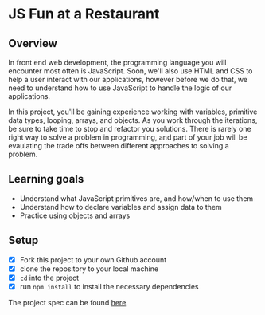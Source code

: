 # JS Fun at a Restaurant

## Overview

In front end web development, the programming language you will encounter most
often is JavaScript. Soon, we'll also use HTML and CSS to help a user interact
with our applications, however before we do that, we need to understand how to
use JavaScript to handle the logic of our applications.

In this project, you'll be gaining experience working with variables, primitive
data types, looping, arrays, and objects. As you work through the
iterations, be sure to take time to stop and refactor you solutions. There is
rarely one right way to solve a problem in programming, and part of your job
will be evaulating the trade offs between different approaches to solving a
problem.

## Learning goals

  - Understand what JavaScript primitives are, and how/when to use them
  - Understand how to declare variables and assign data to them
  - Practice using objects and arrays

## Setup

  - [x] Fork this project to your own Github account
  - [x] clone the repository to your local machine
  - [x] `cd` into the project
  - [x] run `npm install` to install the necessary dependencies
  
  The project spec can be found [here](https://frontend.turing.edu/projects/module-1/restaurant.html).
